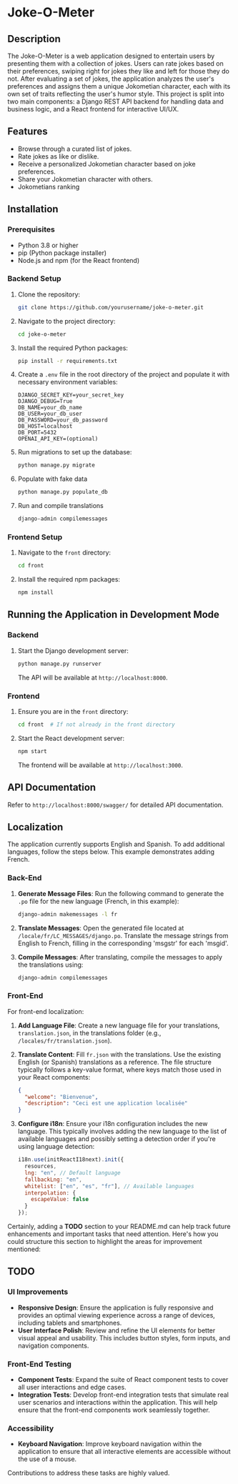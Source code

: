 
# Joke-O-Meter

## Description

The Joke-O-Meter is a web application designed to entertain users by presenting them with a collection of jokes. Users can rate jokes based on their preferences, swiping right for jokes they like and left for those they do not. After evaluating a set of jokes, the application analyzes the user's preferences and assigns them a unique Jokometian character, each with its own set of traits reflecting the user's humor style. This project is split into two main components: a Django REST API backend for handling data and business logic, and a React frontend for interactive UI/UX.

## Features

- Browse through a curated list of jokes.
- Rate jokes as like or dislike.
- Receive a personalized Jokometian character based on joke preferences.
- Share your Jokometian character with others.
- Jokometians ranking

## Installation

### Prerequisites

- Python 3.8 or higher
- pip (Python package installer)
- Node.js and npm (for the React frontend)

### Backend Setup

1. Clone the repository:
   ```sh
   git clone https://github.com/yourusername/joke-o-meter.git
   ```
2. Navigate to the project directory:
   ```sh
   cd joke-o-meter
   ```
3. Install the required Python packages:
   ```sh
   pip install -r requirements.txt
   ```
4. Create a `.env` file in the root directory of the project and populate it with necessary environment variables:
   ```plaintext
   DJANGO_SECRET_KEY=your_secret_key
   DJANGO_DEBUG=True
   DB_NAME=your_db_name
   DB_USER=your_db_user
   DB_PASSWORD=your_db_password
   DB_HOST=localhost
   DB_PORT=5432
   OPENAI_API_KEY=(optional)
   ```
5. Run migrations to set up the database:
   ```sh
   python manage.py migrate
   ```
6. Populate with fake data
   ```sh
   python manage.py populate_db
   ```
7. Run and compile translations
   ```sh   
   django-admin compilemessages
   ```

### Frontend Setup

1. Navigate to the `front` directory:
   ```sh
   cd front
   ```
2. Install the required npm packages:
   ```sh
   npm install
   ```

## Running the Application in Development Mode

### Backend

1. Start the Django development server:
   ```sh
   python manage.py runserver
   ```
   The API will be available at `http://localhost:8000`.

### Frontend

1. Ensure you are in the `front` directory:
   ```sh
   cd front  # If not already in the front directory
   ```
2. Start the React development server:
   ```sh
   npm start
   ```
   The frontend will be available at `http://localhost:3000`.

## API Documentation

Refer to `http://localhost:8000/swagger/` for detailed API documentation.

## Localization

The application currently supports English and Spanish. To add additional languages, follow the steps below. This example demonstrates adding French.

### Back-End

1. **Generate Message Files**: Run the following command to generate the `.po` file for the new language (French, in this example):

   ```sh
   django-admin makemessages -l fr
   ```

2. **Translate Messages**: Open the generated file located at `/locale/fr/LC_MESSAGES/django.po`. Translate the message strings from English to French, filling in the corresponding 'msgstr' for each 'msgid'.

3. **Compile Messages**: After translating, compile the messages to apply the translations using:

   ```sh
   django-admin compilemessages
   ```

### Front-End

For front-end localization:

1. **Add Language File**: Create a new language file for your translations,  `translation.json`, in the translations folder (e.g., `/locales/fr/translation.json`).

2. **Translate Content**: Fill `fr.json` with the translations. Use the existing English (or Spanish) translations as a reference. The file structure typically follows a key-value format, where keys match those used in your React components:

   ```json
   {
     "welcome": "Bienvenue",
     "description": "Ceci est une application localisée"
   }
   ```

3. **Configure i18n**: Ensure your i18n configuration includes the new language. This typically involves adding the new language to the list of available languages and possibly setting a detection order if you're using language detection:

   ```javascript
   i18n.use(initReactI18next).init({
     resources,
     lng: "en", // Default language
     fallbackLng: "en",
     whitelist: ["en", "es", "fr"], // Available languages
     interpolation: {
       escapeValue: false
     }
   });
   ```

Certainly, adding a **TODO** section to your README.md can help track future enhancements and important tasks that need attention. Here's how you could structure this section to highlight the areas for improvement mentioned:

## TODO

### UI Improvements

- **Responsive Design**: Ensure the application is fully responsive and provides an optimal viewing experience across a range of devices, including tablets and smartphones.
- **User Interface Polish**: Review and refine the UI elements for better visual appeal and usability. This includes button styles, form inputs, and navigation components.

### Front-End Testing

- **Component Tests**: Expand the suite of React component tests to cover all user interactions and edge cases.
- **Integration Tests**: Develop front-end integration tests that simulate real user scenarios and interactions within the application. This will help ensure that the front-end components work seamlessly together.

### Accessibility

- **Keyboard Navigation**: Improve keyboard navigation within the application to ensure that all interactive elements are accessible without the use of a mouse.

Contributions to address these tasks are highly valued.